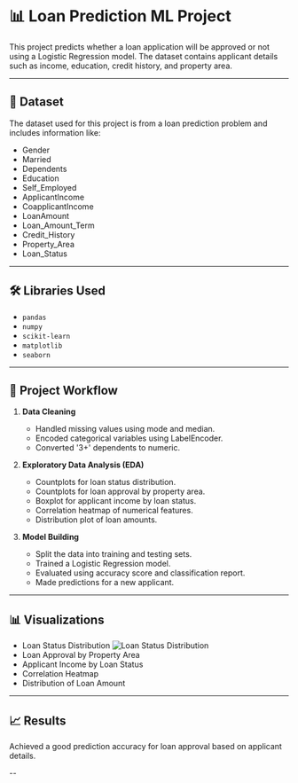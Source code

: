 # 📊 Loan Prediction ML Project

This project predicts whether a loan application will be approved or not using a Logistic Regression model. The dataset contains applicant details such as income, education, credit history, and property area.

---

## 📁 Dataset

The dataset used for this project is from a loan prediction problem and includes information like:

- Gender  
- Married  
- Dependents  
- Education  
- Self_Employed  
- ApplicantIncome  
- CoapplicantIncome  
- LoanAmount  
- Loan_Amount_Term  
- Credit_History  
- Property_Area  
- Loan_Status

---

## 🛠️ Libraries Used

- `pandas`
- `numpy`
- `scikit-learn`
- `matplotlib`
- `seaborn`

---

## 📌 Project Workflow

1. **Data Cleaning**
   - Handled missing values using mode and median.
   - Encoded categorical variables using LabelEncoder.
   - Converted '3+' dependents to numeric.

2. **Exploratory Data Analysis (EDA)**
   - Countplots for loan status distribution.
   - Countplots for loan approval by property area.
   - Boxplot for applicant income by loan status.
   - Correlation heatmap of numerical features.
   - Distribution plot of loan amounts.

3. **Model Building**
   - Split the data into training and testing sets.
   - Trained a Logistic Regression model.
   - Evaluated using accuracy score and classification report.
   - Made predictions for a new applicant.

---

## 📊 Visualizations

- Loan Status Distribution  ![Loan Status Distribution](images/loan_status_distribution.png)
- Loan Approval by Property Area  
- Applicant Income by Loan Status  
- Correlation Heatmap  
- Distribution of Loan Amount  

---

## 📈 Results

Achieved a good prediction accuracy for loan approval based on applicant details.

--
